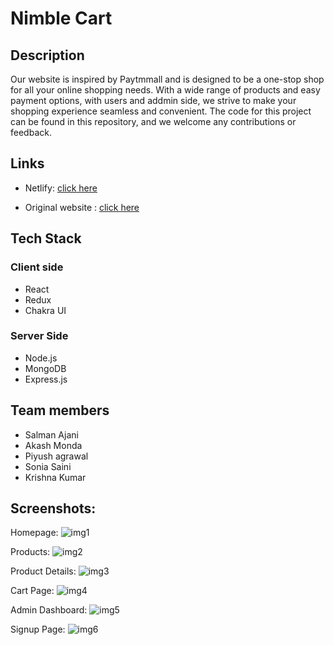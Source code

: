 # Nimble Cart

## Description
Our website is inspired by Paytmmall and is designed to be a one-stop shop for all your online shopping needs. 
With a wide range of products and easy payment options, with users and addmin side, we strive to make your 
shopping experience seamless and convenient. The code for this project can be found in this repository, and we welcome any contributions or feedback.

## Links
- Netlify: [click here](https://nimbelcart.netlify.app/)

- Original website : [click here](https://paytmmall.com/)

## Tech Stack
### Client side                  
- React
- Redux
- Chakra UI

### Server Side
- Node.js
- MongoDB
- Express.js

## Team members

- Salman Ajani
- Akash Monda
- Piyush agrawal
- Sonia Saini
- Krishna Kumar

## Screenshots:
Homepage:
<img src="https://user-images.githubusercontent.com/107462726/215993540-f28c09e5-c78d-414c-b1e4-e3c989fca7b2.png" alt="img1"/>

Products:
<img src="https://user-images.githubusercontent.com/107462726/215993579-ead84138-dc72-4e16-a9c9-51c0eed1b034.png" alt="img2"/>

Product Details:
<img src="https://user-images.githubusercontent.com/107462726/215993589-3941d4cc-851f-46e3-b07d-f9f075e87696.png" alt="img3"/>

Cart Page:
<img src="https://user-images.githubusercontent.com/107462726/215993594-a3af97a7-7c09-432c-a00c-cc3b710c76ec.png" alt="img4"/>

Admin Dashboard:
<img src="https://user-images.githubusercontent.com/107462726/215993596-b8723cb2-5eea-4eee-8cc1-5dbf66a88933.png" alt="img5"/>

Signup Page:
<img src="https://user-images.githubusercontent.com/107462726/215993605-97f496c0-c697-4919-a517-8394a03ac659.png" alt="img6"/>
